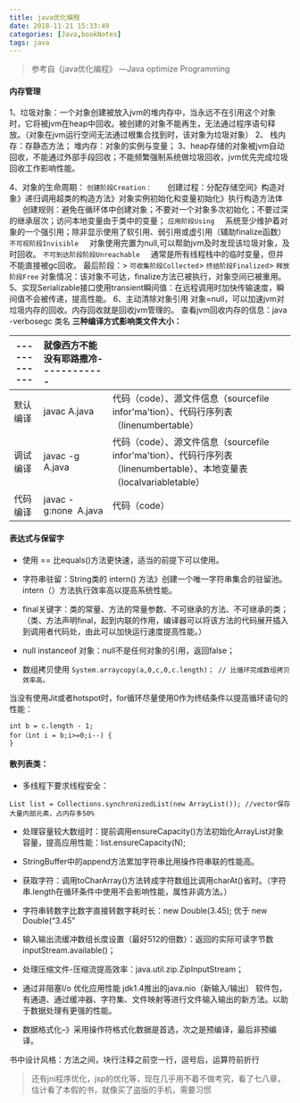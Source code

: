 ```yaml
---
title: java优化编程
date: 2018-11-21 15:33:49
categories: [Java,bookNotes]
tags: java
---
```


> 参考自《java优化编程》 —Java optimize Programming

#### 内存管理

1、垃圾对象：一个对象创建被放入jvm的堆内存中，当永远不在引用这个对象时，它将被jvm在heap中回收。被创建的对象不能再生，无法通过程序语句释放。（对象在jvm运行空间无法通过根集合找到时，该对象为垃圾对象）
2、 栈内存：存静态方法； 堆内存：对象的实例与变量；
3、heap存储的对象被jvm自动回收，不能通过外部手段回收；不能频繁强制系统做垃圾回收，jvm优先完成垃圾回收工作影响性能。
<!--more-->
4、对象的生命周期：
`创建阶段Creation：`
   &nbsp;&nbsp; 创建过程：分配存储空间》构造对象》递归调用超类的构造方法》对象实例初始化和变量初始化》执行构造方法体
    &nbsp; 创建规则：避免在循环体中创建对象；不要对一个对象多次初始化；不要过深的继承层次；访问本地变量由于类中的变量；
`应用阶段Using`
    系统至少维护着对象的一个强引用；除非显示使用了软引用、弱引用或虚引用（辅助finalize函数）
`不可视阶段Invisible`
    对象使用完置为null,可以帮助jvm及时发现该垃圾对象，及时回收。
`不可到达阶段阶段Unreachable`
    通常是所有线程栈中的临时变量，但并不能直接被gc回收。
最后阶段：> `可收集阶段Collected`> `终结阶段Finalized`> `释放阶段Free`
对象情况：该对象不可达，finalize方法已被执行，对象空间已被重用。
5、实现Serializable接口使用transient瞬间值：在远程调用时加快传输速度，瞬间值不会被传递，提高性能。
6、主动清除对象引用 对象=null，可以加速jvm对垃圾内存的回收。内存回收就是回收jvm管理的。
查看jvm回收内存的信息：java -verbosegc 类名
**三种编译方式影响类文件大小：**

| ------------ | 就像西方不能没有耶路撒冷------------ |                                                                                            |
| ------------ |:------------------------ | ------------------------------------------------------------------------------------------ |
| 默认编译         | javac A.java             | 代码（code）、源文件信息（sourcefile infor'ma'tion）、代码行序列表（linenumbertable）                           |
| 调试编译         | javac -g A.java          | 代码（code）、源文件信息（sourcefile infor'ma'tion）、代码行序列表（linenumbertable）、本地变量表（localvariabletable） |
| 代码编译         | javac -g:none  A.java    | 代码（code）                                                                                   |

#### 表达式与保留字

- 使用 == 比equals()方法更快速，适当的前提下可以使用。

- 字符串驻留：String类的 intern() 方法》创建一个唯一字符串集合的驻留池。intern（）方法执行效率高以提高系统性能。

- final关键字：类的常量、方法的常量参数、不可继承的方法、不可继承的类；（类、方法声明final，起到内联的作用，编译器可以将该方法的代码展开插入到调用者代码处，由此可以加快运行速度提高性能。）

- null instanceof 对象：null不是任何对象的引用，返回false；

- 数组拷贝使用
  `System.arraycopy(a,0,c,0,c.length)； // 比循环完成数组拷贝效率高。`

当没有使用Jit或者hotspot时，for循环尽量使用0作为终结条件以提高循环语句的性能：

```
int b = c.length - 1;
for（int i = b;i>=0;i--) {
}
```

#### 散列表类：

- 多线程下要求线程安全：

`List list = Collections.synchronizedList(new ArrayList());﻿​ //vector保存大量内部元素，占内存多50%`

- 处理容量较大数组时：提前调用ensureCapacity()方法初始化ArrayList对象容量，提高应用性能：list.ensureCapacity(N);

- StringBuffer中的append方法累加字符串比用操作符串联的性能高。

- 获取字符：调用toCharArray()方法转成字符数组比调用charAt()省时。（字符串.length在循环条件中使用不会影响性能，属性非调方法。）

- 字符串转数字比数字直接转数字耗时长：new Double(3.45); 优于 new Double(“3.45”

- 输入输出流缓冲数组长度设置（最好512的倍数）：返回的实际可读字节数inputStream.available()；

- 处理压缩文件-压缩流提高效率：java.util.zip.ZipInputStream；

- 通过非阻塞I/o 优化应用性能
  jdk1.4推出的java.nio（新输入/输出） 软件包，有通道、通过缓冲器、字符集、文件映射等进行文件输入输出的新方法。以助于数据处理有更强的性能。

- 数据格式化–》采用操作符格式化数据是首选，次之是预编译，最后非预编译。
  

书中设计风格：方法之间，块行注释之前空一行，逗号后，运算符前折行

> 还有jni程序优化，jsp的优化等，现在几乎用不着不做考究，看了七八章，估计看了本假的书，就像买了盗版的手机，需要习惯


